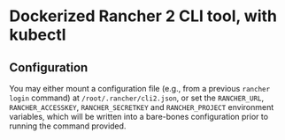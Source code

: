 # Dockerized Rancher 2 CLI tool, with kubectl

## Configuration

You may either mount a configuration file (e.g., from a
previous `rancher login` command) at `/root/.rancher/cli2.json`,
or set the `RANCHER_URL`, `RANCHER_ACCESSKEY`, `RANCHER_SECRETKEY`
and `RANCHER_PROJECT` environment variables, which will be
written into a bare-bones configuration prior to running the
command provided.
